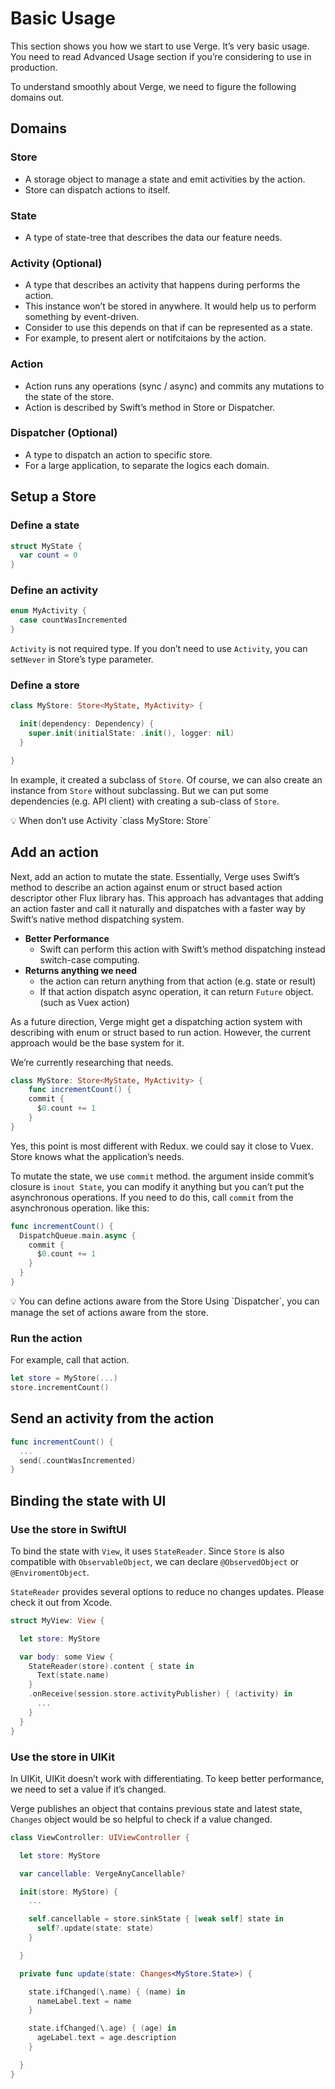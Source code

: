 # Basic Usage

This section shows you how we start to use Verge.
It’s very basic usage. You need to read Advanced Usage section if you’re considering to use in production.

To understand smoothly about Verge, we need to figure the following domains out.

## Domains

### Store

- A storage object to manage a state and emit activities by the action.
- Store can dispatch actions to itself.

### State

- A type of state-tree that describes the data our feature needs.

### Activity (Optional)

- A type that describes an activity that happens during performs the action.
- This instance won’t be stored in anywhere. It would help us to perform something by event-driven.
- Consider to use this depends on that if can be represented as a state.
- For example, to present alert or notifcitaions by the action.

### Action

- Action runs any operations (sync / async) and commits any mutations to the state of the store.
- Action is described by Swift’s method in Store or Dispatcher.

### Dispatcher (Optional)

- A type to dispatch an action to specific store.
- For a large application, to separate the logics each domain.

## Setup a Store

### Define a state

```swift
struct MyState {
  var count = 0
}
```

### Define an activity

```swift
enum MyActivity {
  case countWasIncremented
}
```

`Activity` is not required type.
If you don’t need to use `Activity`, you can set`Never` in Store’s type parameter.

### Define a store

```swift
class MyStore: Store<MyState, MyActivity> {

  init(dependency: Dependency) {
    super.init(initialState: .init(), logger: nil)
  }

}
```

In example, it created a subclass of `Store`. Of course, we can also create an instance from `Store` without subclassing.
But we can put some dependencies (e.g. API client) with creating a sub-class of `Store`.

<aside>
💡 When don’t use Activity
`class MyStore: Store<MyState, Never>`

</aside>

## Add an action

Next, add an action to mutate the state. Essentially, Verge uses Swift’s method to describe an action against enum or struct based action descriptor other Flux library has. This approach has advantages that adding an action faster and call it naturally and dispatches with a faster way by Swift’s native method dispatching system.

- **Better Performance**
    - Swift can perform this action with Swift’s method dispatching instead switch-case computing.
- **Returns anything we need**
    - the action can return anything from that action (e.g. state or result)
    - If that action dispatch async operation, it can return `Future` object. (such as Vuex action)

As a future direction, Verge might get a dispatching action system with describing with enum or struct based to run action.
However, the current approach would be the base system for it.

We’re currently researching that needs.

```swift
class MyStore: Store<MyState, MyActivity> {
	func incrementCount() { 
    commit { 
      $0.count += 1 
    } 
}
```

Yes, this point is most different with Redux. we could say it close to Vuex. Store knows what the application’s needs.

To mutate the state, we use `commit` method.
the argument inside commit’s closure is `inout State`, you can modify it anything but you can’t put the asynchronous operations.
If you need to do this, call `commit` from the asynchronous operation. like this:

```swift
func incrementCount() {
  DispatchQueue.main.async {
    commit {
      $0.count += 1
    }
  }
}
```

<aside>
💡 You can define actions aware from the Store Using `Dispatcher`, you can manage the set of actions aware from the store.

</aside>

### Run the action

For example, call that action.

```swift
let store = MyStore(...)
store.incrementCount()
```

## Send an activity from the action

```swift
func incrementCount() {
  ...
  send(.countWasIncremented)
}
```

## Binding the state with UI

### Use the store in SwiftUI

To bind the state with `View`, it uses `StateReader`.
Since `Store` is also compatible with `ObservableObject`, we can declare `@ObservedObject` or `@EnviromentObject`.

`StateReader` provides several options to reduce no changes updates.
Please check it out from Xcode.

```swift
struct MyView: View {

  let store: MyStore

  var body: some View {
    StateReader(store).content { state in
      Text(state.name)
    }
    .onReceive(session.store.activityPublisher) { (activity) in
      ...
    }
  }
}
```

### Use the store in UIKit

In UIKit, UIKit doesn’t work with differentiating.
To keep better performance, we need to set a value if it’s changed.

Verge publishes an object that contains previous state and latest state, `Changes` object would be so helpful to check if a value changed.

```swift
class ViewController: UIViewController {

  let store: MyStore

  var cancellable: VergeAnyCancellable?

  init(store: MyStore) {
    ...

    self.cancellable = store.sinkState { [weak self] state in
      self?.update(state: state)
    }

  }

  private func update(state: Changes<MyStore.State>) {

    state.ifChanged(\.name) { (name) in
      nameLabel.text = name
    }

    state.ifChanged(\.age) { (age) in
      ageLabel.text = age.description
    }

  }
}
```

